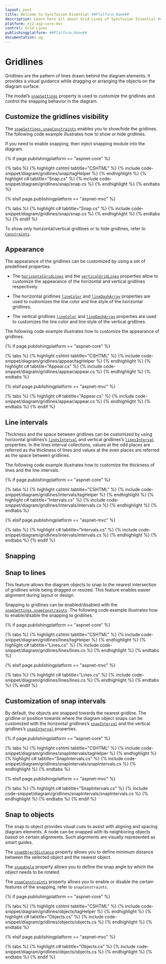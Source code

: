 ```yaml
---
layout: post
title: Welcome to Syncfusion Essential ##Platform_Name##
description: Learn here all about Grid Lines of Syncfusion Essential ##Platform_Name## widgets based on HTML5 and jQuery.
platform: ej2-asp-core-mvc
control: Grid Lines
publishingplatform: ##Platform_Name##
documentation: ug
---
```



# Gridlines

Gridlines are the pattern of lines drawn behind the diagram elements. It provides a visual guidance while dragging or arranging the objects on the diagram surface.

The model’s [`snapSettings`](https://help.syncfusion.com/cr/aspnetcore-js2/Syncfusion.EJ2.Diagrams.DiagramSnapSettings.html) property is used to customize the gridlines and control the snapping behavior in the diagram.

## Customize the gridlines visibility

The [`snapSettings.snapConstraints`](https://help.syncfusion.com/cr/aspnetcore-js2/Syncfusion.EJ2.Diagrams.SnapConstraints.html) enables you to show/hide the gridlines. The following code example illustrates how to show or hide gridlines.

If you need to enable snapping, then inject snapping module into the diagram.

{% if page.publishingplatform == "aspnet-core" %}

{% tabs %}
{% highlight cshtml tabtitle="CSHTML" %}
{% include code-snippet/diagram/gridlines/snap/tagHelper %}
{% endhighlight %}
{% highlight c# tabtitle="Snap.cs" %}
{% include code-snippet/diagram/gridlines/snap/snap.cs %}
{% endhighlight %}
{% endtabs %}

{% elsif page.publishingplatform == "aspnet-mvc" %}

{% tabs %}
{% highlight c# tabtitle="Snap.cs" %}
{% include code-snippet/diagram/gridlines/snap/snap.cs %}
{% endhighlight %}
{% endtabs %}
{% endif %}



To show only horizontal/vertical gridlines or to hide gridlines, refer to [`Constraints`](https://help.syncfusion.com/cr/aspnetcore-js2/Syncfusion.EJ2.Diagrams.SnapConstraints.html).

## Appearance

The appearance of the gridlines can be customized by using a set of predefined properties.

* The [`horizontalGridLines`](https://help.syncfusion.com/cr/aspnetcore-js2/Syncfusion.EJ2.Diagrams.DiagramSnapSettings.html#Syncfusion_EJ2_Diagrams_DiagramSnapSettings_HorizontalGridlines) and the [`verticalGridLines`](https://help.syncfusion.com/cr/aspnetcore-js2/Syncfusion.EJ2.Diagrams.DiagramSnapSettings.html#Syncfusion_EJ2_Diagrams_DiagramSnapSettings_VerticalGridlines) properties allow to customize the appearance of the horizontal and vertical gridlines respectively.

* The horizontal gridlines [`lineColor`](https://help.syncfusion.com/cr/aspnetcore-js2/Syncfusion.EJ2.Diagrams.DiagramGridlines.html#Syncfusion_EJ2_Diagrams_DiagramGridlines_LineColor) and [`lineDashArray`](https://help.syncfusion.com/cr/aspnetcore-js2/Syncfusion.EJ2.Diagrams.DiagramGridlines.html#Syncfusion_EJ2_Diagrams_DiagramGridlines_LineDashArray) properties are used to customizes the line color and line style of the horizontal gridlines.

* The vertical gridlines [`lineColor`](https://help.syncfusion.com/cr/aspnetcore-js2/Syncfusion.EJ2.Diagrams.DiagramGridlines.html#Syncfusion_EJ2_Diagrams_DiagramGridlines_LineColor) and [`lineDashArray`](https://help.syncfusion.com/cr/aspnetcore-js2/Syncfusion.EJ2.Diagrams.DiagramGridlines.html#Syncfusion_EJ2_Diagrams_DiagramGridlines_LineDashArray) properties are used to customizes the line color and line style of the vertical gridlines.

The following code example illustrates how to customize the appearance of gridlines.

{% if page.publishingplatform == "aspnet-core" %}

{% tabs %}
{% highlight cshtml tabtitle="CSHTML" %}
{% include code-snippet/diagram/gridlines/appear/tagHelper %}
{% endhighlight %}
{% highlight c# tabtitle="Appear.cs" %}
{% include code-snippet/diagram/gridlines/appear/appear.cs %}
{% endhighlight %}
{% endtabs %}

{% elsif page.publishingplatform == "aspnet-mvc" %}

{% tabs %}
{% highlight c# tabtitle="Appear.cs" %}
{% include code-snippet/diagram/gridlines/appear/appear.cs %}
{% endhighlight %}
{% endtabs %}
{% endif %}



## Line intervals

Thickness and the space between gridlines can be customized by using horizontal gridlines’s [`linesInterval`](https://help.syncfusion.com/cr/aspnetcore-js2/Syncfusion.EJ2.Diagrams.DiagramGridlines.html#Syncfusion_EJ2_Diagrams_DiagramGridlines_LineIntervals) and vertical gridlines’s [`linesInterval`](https://help.syncfusion.com/cr/aspnetcore-js2/Syncfusion.EJ2.Diagrams.DiagramGridlines.html#Syncfusion_EJ2_Diagrams_DiagramGridlines_LineIntervals) properties. In the lines interval collections, values at the odd places are referred as the thickness of lines and values at the even places are referred as the space between gridlines.

The following code example illustrates how to customize the thickness of lines and the line intervals.

{% if page.publishingplatform == "aspnet-core" %}

{% tabs %}
{% highlight cshtml tabtitle="CSHTML" %}
{% include code-snippet/diagram/gridlines/intervals/tagHelper %}
{% endhighlight %}
{% highlight c# tabtitle="Intervals.cs" %}
{% include code-snippet/diagram/gridlines/intervals/intervals.cs %}
{% endhighlight %}
{% endtabs %}

{% elsif page.publishingplatform == "aspnet-mvc" %}

{% tabs %}
{% highlight c# tabtitle="Intervals.cs" %}
{% include code-snippet/diagram/gridlines/intervals/intervals.cs %}
{% endhighlight %}
{% endtabs %}
{% endif %}



## Snapping

## Snap to lines

This feature allows the diagram objects to snap to the nearest intersection of gridlines while being dragged or resized. This feature enables easier alignment during layout or design.

Snapping to gridlines can be enabled/disabled with the [`snapSettings.snapConstraints`](https://help.syncfusion.com/cr/aspnetcore-js2/Syncfusion.EJ2.Diagrams.SnapConstraints.html). The following code example illustrates how to enable/disable the snapping to gridlines.

{% if page.publishingplatform == "aspnet-core" %}

{% tabs %}
{% highlight cshtml tabtitle="CSHTML" %}
{% include code-snippet/diagram/gridlines/lines/tagHelper %}
{% endhighlight %}
{% highlight c# tabtitle="Lines.cs" %}
{% include code-snippet/diagram/gridlines/lines/lines.cs %}
{% endhighlight %}
{% endtabs %}

{% elsif page.publishingplatform == "aspnet-mvc" %}

{% tabs %}
{% highlight c# tabtitle="Lines.cs" %}
{% include code-snippet/diagram/gridlines/lines/lines.cs %}
{% endhighlight %}
{% endtabs %}
{% endif %}



## Customization of snap intervals

By default, the objects are snapped towards the nearest gridline. The gridline or position towards where the diagram object snaps can be customized with the horizontal gridlines’s [`snapInterval`](https://help.syncfusion.com/cr/aspnetcore-js2/Syncfusion.EJ2.Diagrams.DiagramGridlines.html#Syncfusion_EJ2_Diagrams_DiagramGridlines_SnapIntervals) and the vertical gridlines’s [`snapInterval`](https://help.syncfusion.com/cr/aspnetcore-js2/Syncfusion.EJ2.Diagrams.DiagramGridlines.html#Syncfusion_EJ2_Diagrams_DiagramGridlines_SnapIntervals) properties.

{% if page.publishingplatform == "aspnet-core" %}

{% tabs %}
{% highlight cshtml tabtitle="CSHTML" %}
{% include code-snippet/diagram/gridlines/snapIntervals/tagHelper %}
{% endhighlight %}
{% highlight c# tabtitle="SnapIntervals.cs" %}
{% include code-snippet/diagram/gridlines/snapIntervals/snapIntervals.cs %}
{% endhighlight %}
{% endtabs %}

{% elsif page.publishingplatform == "aspnet-mvc" %}

{% tabs %}
{% highlight c# tabtitle="SnapIntervals.cs" %}
{% include code-snippet/diagram/gridlines/snapIntervals/snapIntervals.cs %}
{% endhighlight %}
{% endtabs %}
{% endif %}



## Snap to objects

The snap to object provides visual cues to assist with aligning and spacing diagram elements. A node can be snapped with its neighboring objects based on certain alignments. Such alignments are visually represented as smart guides.

The [`snapObjectDistance`](https://help.syncfusion.com/cr/aspnetcore-js2/Syncfusion.EJ2.Diagrams.DiagramSnapSettings.html#Syncfusion_EJ2_Diagrams_DiagramSnapSettings_SnapObjectDistance) property allows you to define minimum distance between the selected object and the nearest object.

The [`snapAngle`](https://help.syncfusion.com/cr/aspnetcore-js2/Syncfusion.EJ2.Diagrams.DiagramSnapSettings.html#Syncfusion_EJ2_Diagrams_DiagramSnapSettings_SnapAngle) property allows you to define the snap angle by which the object needs to be rotated.

The [`snapConstraints`](https://help.syncfusion.com/cr/aspnetcore-js2/Syncfusion.EJ2.Diagrams.SnapConstraints.html) property allows you to enable or disable the certain features of the snapping, refer to `snapConstraints`.

{% if page.publishingplatform == "aspnet-core" %}

{% tabs %}
{% highlight cshtml tabtitle="CSHTML" %}
{% include code-snippet/diagram/gridlines/objects/tagHelper %}
{% endhighlight %}
{% highlight c# tabtitle="Objects.cs" %}
{% include code-snippet/diagram/gridlines/objects/objects.cs %}
{% endhighlight %}
{% endtabs %}

{% elsif page.publishingplatform == "aspnet-mvc" %}

{% tabs %}
{% highlight c# tabtitle="Objects.cs" %}
{% include code-snippet/diagram/gridlines/objects/objects.cs %}
{% endhighlight %}
{% endtabs %}
{% endif %}


